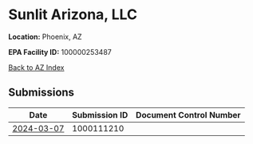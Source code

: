 # Sunlit Arizona, LLC

**Location:** Phoenix, AZ

**EPA Facility ID:** 100000253487

[Back to AZ Index](../../index.md)

## Submissions

| Date | Submission ID | Document Control Number |
|------|--------------|-------------------------|
| [2024-03-07](submissions/1000111210.md) | 1000111210 |  |
